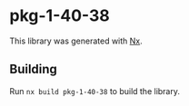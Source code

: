 # pkg-1-40-38

This library was generated with [Nx](https://nx.dev).

## Building

Run `nx build pkg-1-40-38` to build the library.
